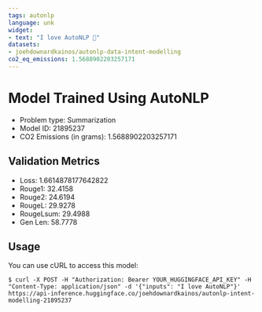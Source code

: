 ```yaml
---
tags: autonlp
language: unk
widget:
- text: "I love AutoNLP 🤗"
datasets:
- joehdownardkainos/autonlp-data-intent-modelling
co2_eq_emissions: 1.5688902203257171
---
```


# Model Trained Using AutoNLP

- Problem type: Summarization
- Model ID: 21895237
- CO2 Emissions (in grams): 1.5688902203257171

## Validation Metrics

- Loss: 1.6614878177642822
- Rouge1: 32.4158
- Rouge2: 24.6194
- RougeL: 29.9278
- RougeLsum: 29.4988
- Gen Len: 58.7778

## Usage

You can use cURL to access this model:

```
$ curl -X POST -H "Authorization: Bearer YOUR_HUGGINGFACE_API_KEY" -H "Content-Type: application/json" -d '{"inputs": "I love AutoNLP"}' https://api-inference.huggingface.co/joehdownardkainos/autonlp-intent-modelling-21895237
```